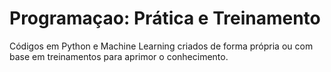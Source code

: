 # Programaçao: Prática e Treinamento
Códigos em Python e Machine Learning criados de forma própria ou com base em treinamentos para aprimor o conhecimento.

